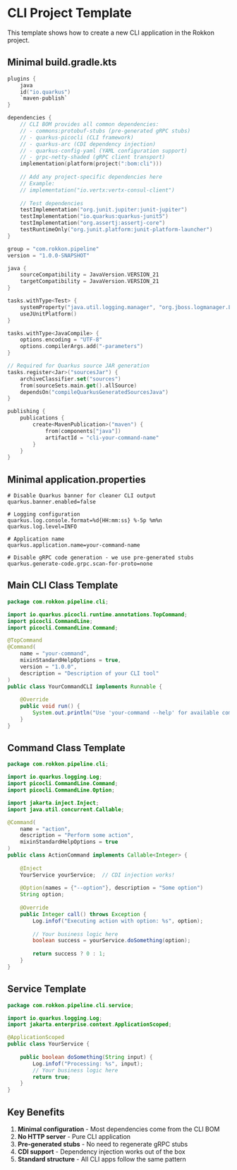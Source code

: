 # CLI Project Template

This template shows how to create a new CLI application in the Rokkon project.

## Minimal build.gradle.kts

```kotlin
plugins {
    java
    id("io.quarkus")
    `maven-publish`
}

dependencies {
    // CLI BOM provides all common dependencies:
    // - commons:protobuf-stubs (pre-generated gRPC stubs)
    // - quarkus-picocli (CLI framework)
    // - quarkus-arc (CDI dependency injection)
    // - quarkus-config-yaml (YAML configuration support)
    // - grpc-netty-shaded (gRPC client transport)
    implementation(platform(project(":bom:cli")))
    
    // Add any project-specific dependencies here
    // Example:
    // implementation("io.vertx:vertx-consul-client")
    
    // Test dependencies
    testImplementation("org.junit.jupiter:junit-jupiter")
    testImplementation("io.quarkus:quarkus-junit5")
    testImplementation("org.assertj:assertj-core")
    testRuntimeOnly("org.junit.platform:junit-platform-launcher")
}

group = "com.rokkon.pipeline"
version = "1.0.0-SNAPSHOT"

java {
    sourceCompatibility = JavaVersion.VERSION_21
    targetCompatibility = JavaVersion.VERSION_21
}

tasks.withType<Test> {
    systemProperty("java.util.logging.manager", "org.jboss.logmanager.LogManager")
    useJUnitPlatform()
}

tasks.withType<JavaCompile> {
    options.encoding = "UTF-8"
    options.compilerArgs.add("-parameters")
}

// Required for Quarkus source JAR generation
tasks.register<Jar>("sourcesJar") {
    archiveClassifier.set("sources")
    from(sourceSets.main.get().allSource)
    dependsOn("compileQuarkusGeneratedSourcesJava")
}

publishing {
    publications {
        create<MavenPublication>("maven") {
            from(components["java"])
            artifactId = "cli-your-command-name"
        }
    }
}
```

## Minimal application.properties

```properties
# Disable Quarkus banner for cleaner CLI output
quarkus.banner.enabled=false

# Logging configuration
quarkus.log.console.format=%d{HH:mm:ss} %-5p %m%n
quarkus.log.level=INFO

# Application name
quarkus.application.name=your-command-name

# Disable gRPC code generation - we use pre-generated stubs
quarkus.generate-code.grpc.scan-for-proto=none
```

## Main CLI Class Template

```java
package com.rokkon.pipeline.cli;

import io.quarkus.picocli.runtime.annotations.TopCommand;
import picocli.CommandLine;
import picocli.CommandLine.Command;

@TopCommand
@Command(
    name = "your-command",
    mixinStandardHelpOptions = true,
    version = "1.0.0",
    description = "Description of your CLI tool"
)
public class YourCommandCLI implements Runnable {
    
    @Override
    public void run() {
        System.out.println("Use 'your-command --help' for available commands");
    }
}
```

## Command Class Template

```java
package com.rokkon.pipeline.cli;

import io.quarkus.logging.Log;
import picocli.CommandLine.Command;
import picocli.CommandLine.Option;

import jakarta.inject.Inject;
import java.util.concurrent.Callable;

@Command(
    name = "action",
    description = "Perform some action",
    mixinStandardHelpOptions = true
)
public class ActionCommand implements Callable<Integer> {
    
    @Inject
    YourService yourService;  // CDI injection works!
    
    @Option(names = {"--option"}, description = "Some option")
    String option;
    
    @Override
    public Integer call() throws Exception {
        Log.infof("Executing action with option: %s", option);
        
        // Your business logic here
        boolean success = yourService.doSomething(option);
        
        return success ? 0 : 1;
    }
}
```

## Service Template

```java
package com.rokkon.pipeline.cli.service;

import io.quarkus.logging.Log;
import jakarta.enterprise.context.ApplicationScoped;

@ApplicationScoped
public class YourService {
    
    public boolean doSomething(String input) {
        Log.infof("Processing: %s", input);
        // Your business logic here
        return true;
    }
}
```

## Key Benefits

1. **Minimal configuration** - Most dependencies come from the CLI BOM
2. **No HTTP server** - Pure CLI application
3. **Pre-generated stubs** - No need to regenerate gRPC stubs
4. **CDI support** - Dependency injection works out of the box
5. **Standard structure** - All CLI apps follow the same pattern